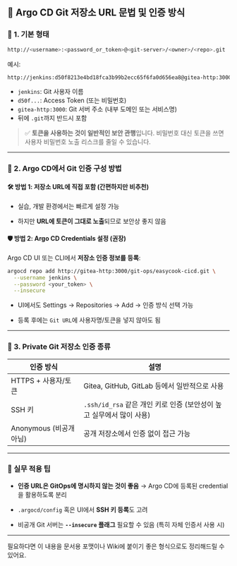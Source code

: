 ## 🔐 Argo CD Git 저장소 URL 문법 및 인증 방식

### 📌 1. **기본 형태**

```bash
http://<username>:<password_or_token>@<git-server>/<owner>/<repo>.git
```

예시:

```bash
http://jenkins:d50f8213e4bd18fca3b99b2ecc65f6fa0d656ea8@gitea-http:3000/git-ops/frontendservice-cicd.git
```

- `jenkins`: Git 사용자 이름
- `d50f...`: Access Token (또는 비밀번호)
- `gitea-http:3000`: Git 서버 주소 (내부 도메인 또는 서비스명)
- 뒤에 `.git`까지 반드시 포함

> ✅ **토큰을 사용하는 것이 일반적인 보안 관행**입니다. 비밀번호 대신 토큰을 쓰면 사용자 비밀번호 노출 리스크를 줄일 수 있습니다.

---

### 📌 2. **Argo CD에서 Git 인증 구성 방법**

#### 🛠️ 방법 1: 저장소 URL에 직접 포함 (간편하지만 비추천)

- 실습, 개발 환경에서는 빠르게 설정 가능
    
- 하지만 **URL에 토큰이 그대로 노출**되므로 보안상 좋지 않음
    

#### 🛡️ 방법 2: Argo CD Credentials 설정 (권장)

Argo CD UI 또는 CLI에서 **저장소 인증 정보를 등록**:

```bash
argocd repo add http://gitea-http:3000/git-ops/easycook-cicd.git \
  --username jenkins \
  --password <your_token> \
  --insecure
```

- UI에서도 Settings → Repositories → Add → 인증 방식 선택 가능
    
- 등록 후에는 `Git URL`에 사용자명/토큰을 넣지 않아도 됨
    

---

### 📌 3. **Private Git 저장소 인증 종류**

|인증 방식|설명|
|---|---|
|HTTPS + 사용자/토큰|Gitea, GitHub, GitLab 등에서 일반적으로 사용|
|SSH 키|`.ssh/id_rsa` 같은 개인 키로 인증 (보안성이 높고 실무에서 많이 사용)|
|Anonymous (비공개 아님)|공개 저장소에서 인증 없이 접근 가능|

---

### 🧩 실무 적용 팁

- **인증 URL은 GitOps에 명시하지 않는 것이 좋음** → Argo CD에 등록된 credential을 활용하도록 분리
    
- `.argocd/config` 혹은 UI에서 **SSH 키 등록**도 고려
    
- 비공개 Git 서버는 **`--insecure` 플래그** 필요할 수 있음 (특히 자체 인증서 사용 시)
    

---

필요하다면 이 내용을 문서용 포맷이나 Wiki에 붙이기 좋은 형식으로도 정리해드릴 수 있어요.